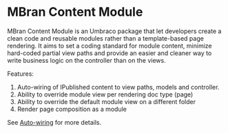 # MBran Content Module

MBran Content Module is an Umbraco package that let developers create a clean code and reusable modules rather than a template-based page rendering. It aims to set a coding standard for module content, minimize hard-coded partial view paths and provide an easier and cleaner way to write business logic on the controller than on the views. 

Features:
1. Auto-wiring of IPublished content to view paths, models and controller. 
2. Ability to override module view per rendering doc type (page)
3. Ability to override the default module view on a different folder
4. Render page composition as a module

See [Auto-wiring](https://github.com/markglibres/mbran-umbraco-content-module/wiki/Auto-wiring) for more details.

